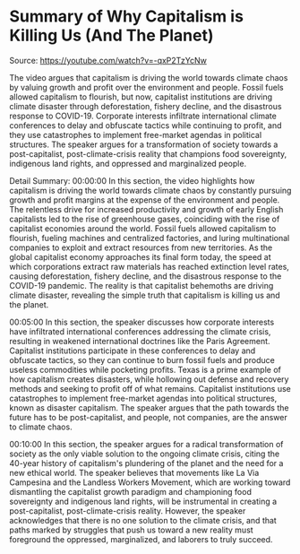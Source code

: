 # Summary of Why Capitalism is Killing Us (And The Planet)

Source: https://youtube.com/watch?v=-qxP2TzYcNw

The video argues that capitalism is driving the world towards climate chaos by valuing growth and profit over the environment and people. Fossil fuels allowed capitalism to flourish, but now, capitalist institutions are driving climate disaster through deforestation, fishery decline, and the disastrous response to COVID-19. Corporate interests infiltrate international climate conferences to delay and obfuscate tactics while continuing to profit, and they use catastrophes to implement free-market agendas in political structures. The speaker argues for a transformation of society towards a post-capitalist, post-climate-crisis reality that champions food sovereignty, indigenous land rights, and oppressed and marginalized people.

Detail Summary: 
00:00:00
In this section, the video highlights how capitalism is driving the world towards climate chaos by constantly pursuing growth and profit margins at the expense of the environment and people. The relentless drive for increased productivity and growth of early English capitalists led to the rise of greenhouse gases, coinciding with the rise of capitalist economies around the world. Fossil fuels allowed capitalism to flourish, fueling machines and centralized factories, and luring multinational companies to exploit and extract resources from new territories. As the global capitalist economy approaches its final form today, the speed at which corporations extract raw materials has reached extinction level rates, causing deforestation, fishery decline, and the disastrous response to the COVID-19 pandemic. The reality is that capitalist behemoths are driving climate disaster, revealing the simple truth that capitalism is killing us and the planet.

00:05:00
In this section, the speaker discusses how corporate interests have infiltrated international conferences addressing the climate crisis, resulting in weakened international doctrines like the Paris Agreement. Capitalist institutions participate in these conferences to delay and obfuscate tactics, so they can continue to burn fossil fuels and produce useless commodities while pocketing profits. Texas is a prime example of how capitalism creates disasters, while hollowing out defense and recovery methods and seeking to profit off of what remains. Capitalist institutions use catastrophes to implement free-market agendas into political structures, known as disaster capitalism. The speaker argues that the path towards the future has to be post-capitalist, and people, not companies, are the answer to climate chaos.

00:10:00
In this section, the speaker argues for a radical transformation of society as the only viable solution to the ongoing climate crisis, citing the 40-year history of capitalism's plundering of the planet and the need for a new ethical world. The speaker believes that movements like La Via Campesina and the Landless Workers Movement, which are working toward dismantling the capitalist growth paradigm and championing food sovereignty and indigenous land rights, will be instrumental in creating a post-capitalist, post-climate-crisis reality. However, the speaker acknowledges that there is no one solution to the climate crisis, and that paths marked by struggles that push us toward a new reality must foreground the oppressed, marginalized, and laborers to truly succeed.

